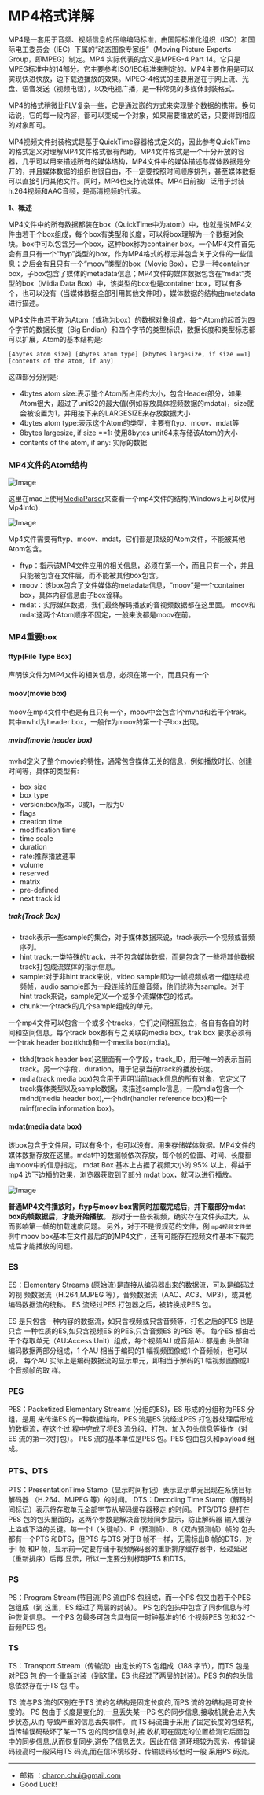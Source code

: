 MP4格式详解
===

MP4是一套用于音频、视频信息的压缩编码标准，由国际标准化组织（ISO）和国际电工委员会（IEC）下属的“动态图像专家组”（Moving Picture Experts Group，即MPEG）制定。MP4 实际代表的含义是MPEG-4 Part 14。它只是MPEG标准中的14部分。它主要参考ISO/IEC标准来制定的。MP4主要作用是可以实现快进快放，边下载边播放的效果。MPEG-4格式的主要用途在于网上流、光盘、语音发送（视频电话），以及电视广播，是一种常见的多媒体封装格式。

MP4的格式稍微比FLV复杂一些，它是通过嵌的方式来实现整个数据的携带。换句话说，它的每一段内容，都可以变成一个对象，如果需要播放的话，只要得到相应的对象即可。


MP4视频文件封装格式是基于QuickTime容器格式定义的，因此参考QuickTime的格式定义对理解MP4文件格式很有帮助。MP4文件格式是一个十分开放的容器，几乎可以用来描述所有的媒体结构，MP4文件中的媒体描述与媒体数据是分开的，并且媒体数据的组织也很自由，不一定要按照时间顺序排列，甚至媒体数据可以直接引用其他文件。同时，MP4也支持流媒体。MP4目前被广泛用于封装h.264视频和AAC音频，是高清视频的代表。

**1、概述**

MP4文件中的所有数据都装在box（QuickTime中为atom）中，也就是说MP4文件由若干个box组成，每个box有类型和长度，可以将box理解为一个数据对象块。box中可以包含另一个box，这种box称为container  box。一个MP4文件首先会有且只有一个“ftyp”类型的box，作为MP4格式的标志并包含关于文件的一些信息；之后会有且只有一个“moov”类型的box（Movie Box），它是一种container  box，子box包含了媒体的metadata信息；MP4文件的媒体数据包含在“mdat”类型的box（Midia Data  Box）中，该类型的box也是container  box，可以有多个，也可以没有（当媒体数据全部引用其他文件时），媒体数据的结构由metadata进行描述。




MP4文件由若干称为Atom（或称为box）的数据对象组成，每个Atom的起首为四个字节的数据长度（Big Endian）和四个字节的类型标识，数据长度和类型标志都可以扩展，Atom的基本结构是:  
```
[4bytes atom size] [4bytes atom type] [8bytes largesize, if size ==1] [contents of the atom, if any]
```

这四部分分别是:   
- 4bytes atom size:表示整个Atom所占用的大小，包含Header部分，如果Atom很大，超过了unit32的最大值(例如存放具体视频数据的mdata)，size就会被设置为1，并用接下来的LARGESIZE来存放数据大小
- 4bytes atom type:表示这个Atom的类型，主要有ftyp、moov、mdat等
- 8bytes largesize, if size ==1: 使用8bytes unit64来存储该Atom的大小
- contents of the atom, if any: 实际的数据

### MP4文件的Atom结构
![Image](https://raw.githubusercontent.com/CharonChui/Pictures/master/mp4_info.png?raw=true)

这里在mac上使用[MediaParser](https://github.com/ksvc/MediaParser)来查看一个mp4文件的结构(Windows上可以使用Mp4Info): 

![Image](https://raw.githubusercontent.com/CharonChui/Pictures/master/mediaparser_mp4.png?raw=true)


Mp4文件需要有ftyp、moov、mdat，它们都是顶级的Atom文件，不能被其他Atom包含。
- ftyp：指示该MP4文件应用的相关信息，必须在第一个，而且只有一个，并且只能被包含在文件层，而不能被其他box包含。
- moov：该box包含了文件媒体的metadata信息，“moov”是一个container box，具体内容信息由子box诠释。
- mdat：实际媒体数据，我们最终解码播放的音视频数据都在这里面。
moov和mdat这两个Atom顺序不固定，一般来说都是moov在前。


### MP4重要box

#### ftyp(File Type Box)

声明该文件为MP4文件的相关信息，必须在第一个，而且只有一个

#### moov(movie box)

moov在mp4文件中也是有且只有一个，moov中会包含1个mvhd和若干个trak。其中mvhd为header box，一般作为moov的第一个子box出现。

##### mvhd(movie header box)

mvhd定义了整个movie的特性，通常包含媒体无关的信息，例如播放时长、创建时间等，具体的类型有:   

- box size
- box type
- version:box版本，0或1，一般为0
- flags
- creation time
- modification time
- time scale
- duration
- rate:推荐播放速率
- volume
- reserved
- matrix
- pre-defined
- next track id

##### trak(Track Box)


- track表示一些sample的集合，对于媒体数据来说，track表示一个视频或音频序列。
- hint track:一类特殊的track，并不包含媒体数据，而是包含了一些将其他数据track打包成流媒体的指示信息。
- sample:对于非hint track来说，video sample即为一帧视频或者一组连续视频帧，audio sample即为一段连续的压缩音频，他们统称为sample。对于hint track来说，sample定义一个或多个流媒体包的格式。
- chunk:一个track的几个sample组成的单元。


一个mp4文件可以包含一个或多个tracks，它们之间相互独立，各自有各自的时间和空间信息。每个track box都有与之关联的media box。trak box 要求必须有一个trak header box(tkhd)和一个media box(mdia)。

- tkhd(track header box)这里面有一个字段，track_ID，用于唯一的表示当前track。另一个字段，duration，用于记录当前track的播放长度。
- mdia(track media box)包含用于声明当前track信息的所有对象，它定义了track媒体类型以及sample数据，来描述sample信息，一般mdia包含一个mdhd(media header box),一个hdlr(handler reference box)和一个minf(media information box)。


#### mdat(media data box)

该box包含于文件层，可以有多个，也可以没有。用来存储媒体数据。MP4文件的媒体数据存放在这里。mdat中的数据帧依次存放，每个帧的位置、时间、长度都由moov中的信息指定。 mdat Box 基本上占据了视频大小的 95% 以上，得益于 mp4 边下边播的效果，浏览器获取到了部分 mdat box，就可以进行播放。

![Image](https://raw.githubusercontent.com/CharonChui/Pictures/master/mp4_stract.jpg?raw=true)



**普通MP4文件播放时，ftyp与moov box需同时加载完成后，并下载部分mdat box的帧数据后，才能开始播放**。 那对于一些长视频，确实存在文件头过大，从而影响第一帧的加载速度问题。 另外，对于不是很规范的文件，例 `mp4视频文件举例`中moov box基本在文件最后的的MP4文件，还有可能存在视频文件基本下载完成后才能播放的问题。


### ES

ES：Elementary Streams (原始流)是直接从编码器出来的数据流，可以是编码过的视
频数据流（H.264,MJPEG 等），音频数据流（AAC、AC3、MP3），或其他编码数据流的统称。
ES 流经过PES 打包器之后，被转换成PES 包。

ES 是只包含一种内容的数据流，如只含视频或只含音频等，打包之后的PES 也是只含
一种性质的ES,如只含视频ES 的PES,只含音频ES 的PES 等。
每个ES 都由若干个存取单元（AU:Access Unit）组成，每个视频AU 或音频AU 都是由
头部和编码数据两部分组成，1 个AU 相当于编码的1 幅视频图像或1 个音频帧，也可以说，
每个AU 实际上是编码数据流的显示单元，即相当于解码的1 幅视频图像或1 个音频帧的取
样。


### PES
PES：Packetized Elementary Streams (分组的ES)，ES 形成的分组称为PES 分组，是用
来传递ES 的一种数据结构。PES 流是ES 流经过PES 打包器处理后形成的数据流，在这个过
程中完成了将ES 流分组、打包、加入包头信息等操作（对ES 流的第一次打包）。
PES 流的基本单位是PES 包。PES 包由包头和payload 组成。


### PTS、DTS
PTS：PresentationTime Stamp（显示时间标记）表示显示单元出现在系统目标解码器
（H.264、MJPEG 等）的时间。
DTS：Decoding Time Stamp（解码时间标记）表示将存取单元全部字节从解码缓存器移走
的时间。
PTS/DTS 是打在PES 包的包头里面的，这两个参数是解决音视频同步显示，防止解码器
输入缓存上溢或下溢的关键。每一个I（关键帧）、P（预测帧）、B（双向预测帧）帧的
包头都有一个PTS 和DTS，但PTS 与DTS 对于B 帧不一样，无需标出B 帧的DTS，对于I 帧
和P 帧，显示前一定要存储于视频解码器的重新排序缓存器中，经过延迟（重新排序）后再
显示，所以一定要分别标明PTS 和DTS。

### PS
PS：Program Stream(节目流)PS 流由PS 包组成，而一个PS 包又由若干个PES 包组成（到
这里，ES 经过了两层的封装）。
PS 包的包头中包含了同步信息与时钟恢复信息。
一个PS 包最多可包含具有同一时钟基准的16 个视频PES 包和32 个音频PES 包。

### TS
TS：Transport Stream（传输流）由定长的TS 包组成（188 字节），而TS 包是对PES 包
的一个重新封装（到这里，ES 也经过了两层的封装）。PES 包的包头信息依然存在于TS 包
中。

TS 流与PS 流的区别在于TS 流的包结构是固定长度的,而PS 流的包结构是可变长度的。
PS 包由于长度是变化的,一旦丢失某一PS 包的同步信息,接收机就会进入失步状态,从而
导致严重的信息丢失事件。
而TS 码流由于采用了固定长度的包结构,当传输误码破坏了某一TS 包的同步信息时,接
收机可在固定的位置检测它后面包中的同步信息,从而恢复同步,避免了信息丢失。因此在信
道环境较为恶劣、传输误码较高时一般采用TS 码流,而在信环境较好、传输误码较低时一般
采用PS 码流。






---

- 邮箱 ：charon.chui@gmail.com  
- Good Luck! 
